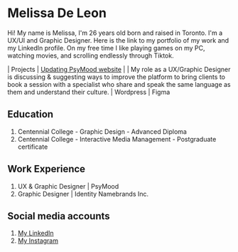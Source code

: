 # Melissa De Leon
Hi! My name is Melissa, I'm 26 years old born and raised in Toronto. I'm a UX/UI and Graphic Designer. Here is the link to my portfolio of my work and my LinkedIn profile. On my free time I like playing games on my PC, watching movies, and scrolling endlessly through Tiktok.



| Projects | [Updating PsyMood website](https://www.melissa-deleon.ca/psymood-website) | 
| My role as a UX/Graphic Designer is discussing & suggesting ways to improve the platform to bring clients to book a session with a specialist who share and speak the same language as them and understand their culture.  | Wordpress | Figma

## Education
1. Centennial College - Graphic Design - Advanced Diploma
2. Centennial College - Interactive Media Management - Postgraduate certificate

## Work Experience
1. UX & Graphic Designer | PsyMood
2. Graphic Designer | Identity Namebrands Inc.

## Social media accounts
1. [My LinkedIn](https://www.linkedin.com/in/melissa-de-leon-08074013a/)
2. [My Instagram](https://www.instagram.com/melissad.leon/?igshid=NGVhN2U2NjQ0Yg%3D%3D)   
